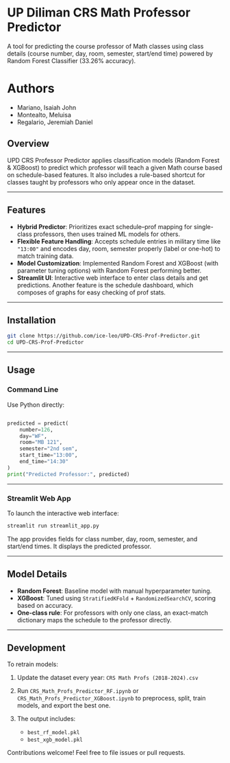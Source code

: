# UP Diliman CRS Math Professor Predictor

A tool for predicting the course professor of Math classes using class details (course number, day, room, semester, start/end time) powered by Random Forest Classifier (33.26% accuracy).

# Authors
- Mariano, Isaiah John
- Montealto, Meluisa
- Regalario, Jeremiah Daniel

## Overview

UPD CRS Professor Predictor applies classification models (Random Forest & XGBoost) to predict which professor will teach a given Math course based on schedule-based features. It also includes a rule-based shortcut for classes taught by professors who only appear once in the dataset.

---

## Features

* **Hybrid Predictor**: Prioritizes exact schedule–prof mapping for single-class professors, then uses trained ML models for others.
* **Flexible Feature Handling**: Accepts schedule entries in military time like `"13:00"` and encodes day, room, semester properly (label or one-hot) to match training data.
* **Model Customization**: Implemented Random Forest and XGBoost (with parameter tuning options) with Random Forest performing better.
* **Streamlit UI**: Interactive web interface to enter class details and get predictions. Another feature is the schedule dashboard, which composes of graphs for easy checking of prof stats.

---

## Installation

```bash
git clone https://github.com/ice-leo/UPD-CRS-Prof-Predictor.git
cd UPD-CRS-Prof-Predictor
```

---

## Usage

### Command Line

Use Python directly:

```python

predicted = predict(
    number=126,
    day="WF",
    room="MB 121",
    semester="2nd sem",
    start_time="13:00",
    end_time="14:30"
)
print("Predicted Professor:", predicted)
```

---

### Streamlit Web App

To launch the interactive web interface:

```bash
streamlit run streamlit_app.py
```

The app provides fields for class number, day, room, semester, and start/end times. It displays the predicted professor.

---

## Model Details

* **Random Forest**: Baseline model with manual hyperparameter tuning.
* **XGBoost**: Tuned using `StratifiedKFold` + `RandomizedSearchCV`, scoring based on accuracy.
* **One-class rule**: For professors with only one class, an exact-match dictionary maps the schedule to the professor directly.

---

## Development

To retrain models:

1. Update the dataset every year: `CRS Math Profs (2018-2024).csv`
2. Run `CRS_Math_Profs_Predictor_RF.ipynb` or `CRS_Math_Profs_Predictor_XGBoost.ipynb` to preprocess, split, train models, and export the best one.
3. The output includes:

   * `best_rf_model.pkl`
   * `best_xgb_model.pkl`

Contributions welcome! Feel free to file issues or pull requests.
